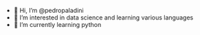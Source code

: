 - 👋 Hi, I’m @pedropaladini
- 👀 I’m interested in data science and learning various languages 
- 🌱 I’m currently learning python 

<!---
pedropaladini/pedropaladini is a ✨ special ✨ repository because its `README.md` (this file) appears on your GitHub profile.
You can click the Preview link to take a look at your changes.
--->
